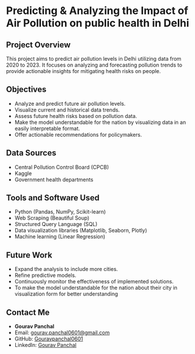 # Predicting & Analyzing the Impact of Air Pollution on public health in Delhi

## Project Overview
This project aims to predict air pollution levels in Delhi utilizing data from 2020 to 2023. It focuses on analyzing and forecasting pollution trends to provide actionable insights for mitigating health risks on people.

## Objectives
- Analyze and predict future air pollution levels.
- Visualize current and historical data trends.
- Assess future health risks based on pollution data.
- Make the model understandable for the nation by visualizing data in an easily interpretable format.
- Offer actionable recommendations for policymakers.

## Data Sources
- Central Pollution Control Board (CPCB)
- Kaggle
- Government health departments
  
## Tools and Software Used
- Python (Pandas, NumPy, Scikit-learn)
- Web Scraping (Beautiful Soup)
- Structured Query Language (SQL)
- Data visualization libraries (Matplotlib, Seaborn, Plotly)
- Machine learning (Linear Regression)

## Future Work
- Expand the analysis to include more cities.
- Refine predictive models.
- Continuously monitor the effectiveness of implemented solutions.
- To make the model understandable for the nation about their city in visualization form for better understanding 

## Contact Me
- **Gourav Panchal**
- Email: [gourav.panchal0601@gmail.com](mailto:gourav.panchal0601@gmail.com)
- GitHub: [Gouravpanchal0601](https://github.com/Gouravpanchal0601)
- LinkedIn: [Gourav Panchal](https://www.linkedin.com/in/gourav-panchal-4b899430a/)
